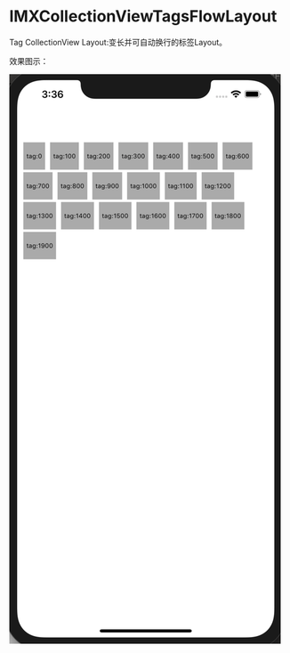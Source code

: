 # IMXCollectionViewTagsFlowLayout
Tag CollectionView Layout:变长并可自动换行的标签Layout。

效果图示：

![tag](tag.png)

